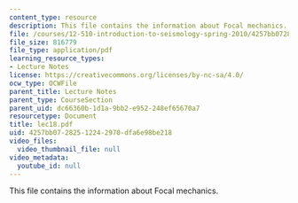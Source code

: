 ```yaml
---
content_type: resource
description: This file contains the information about Focal mechanics.
file: /courses/12-510-introduction-to-seismology-spring-2010/4257bb07282512242970dfa6e98be218_lec18.pdf
file_size: 816779
file_type: application/pdf
learning_resource_types:
- Lecture Notes
license: https://creativecommons.org/licenses/by-nc-sa/4.0/
ocw_type: OCWFile
parent_title: Lecture Notes
parent_type: CourseSection
parent_uid: dc66360b-1d1a-9bb2-e952-248ef65670a7
resourcetype: Document
title: lec18.pdf
uid: 4257bb07-2825-1224-2970-dfa6e98be218
video_files:
  video_thumbnail_file: null
video_metadata:
  youtube_id: null
---
```

This file contains the information about Focal mechanics.